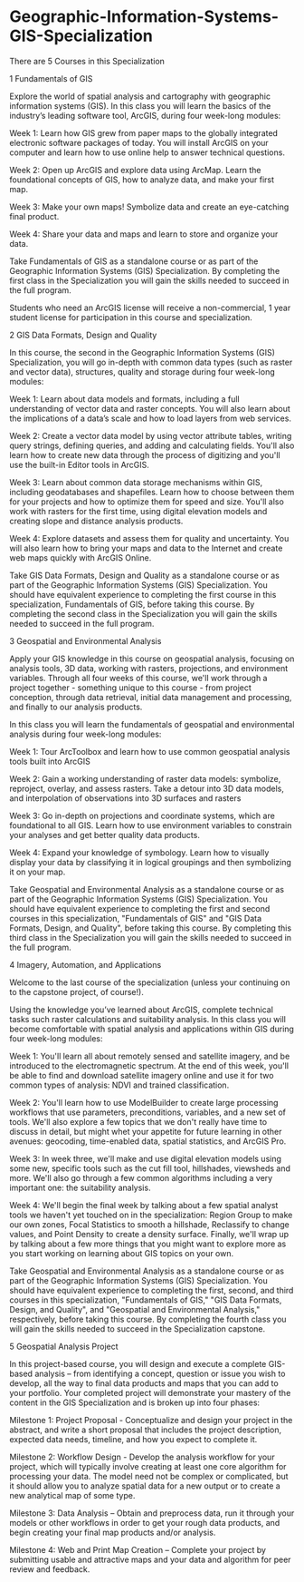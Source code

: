 # Geographic-Information-Systems-GIS-Specialization
There are 5 Courses in this Specialization

1 Fundamentals of GIS

Explore the world of spatial analysis and cartography with geographic information systems (GIS). In this class you will learn the basics of the industry’s leading software tool, ArcGIS, during four week-long modules: 

Week 1: Learn how GIS grew from paper maps to the globally integrated electronic software packages of today. You will install ArcGIS on your computer and learn how to use online help to answer technical questions.

Week 2: Open up ArcGIS and explore data using ArcMap. Learn the foundational concepts of GIS, how to analyze data, and make your first map.

Week 3: Make your own maps! Symbolize data and create an eye-catching final product. 

Week 4: Share your data and maps and learn to store and organize your data.

Take Fundamentals of GIS as a standalone course or as part of the Geographic Information Systems (GIS) Specialization. By completing the first class in the Specialization you will gain the skills needed to succeed in the full program.

Students who need an ArcGIS license will receive a non-commercial, 1 year student license for participation in this course and specialization.



2 GIS Data Formats, Design and Quality

In this course, the second in the Geographic Information Systems (GIS) Specialization, you will go in-depth with common data types (such as raster and vector data), structures, quality and storage during four week-long modules: 

Week 1: Learn about data models and formats, including a full understanding of vector data and raster concepts. You will also learn about the implications of a data’s scale and how to load layers from web services. 

Week 2: Create a vector data model by using vector attribute tables, writing query strings, defining queries, and adding and calculating fields. You'll also learn how to create new data through the process of digitizing and you'll use the built-in Editor tools in ArcGIS.

Week 3: Learn about common data storage mechanisms within GIS, including geodatabases and shapefiles. Learn how to choose between them for your projects and how to optimize them for speed and size. You'll also work with rasters for the first time, using digital elevation models and creating slope and distance analysis products.

Week 4: Explore datasets and assess them for quality and uncertainty.  You will also learn how to bring your maps and data to the Internet and create web maps quickly with ArcGIS Online.

Take GIS Data Formats, Design and Quality as a standalone course or as part of the Geographic Information Systems (GIS) Specialization. You should have equivalent experience to completing the first course in this specialization, Fundamentals of GIS, before taking this course. By completing the second class in the Specialization you will gain the skills needed to succeed in the full program.



3 Geospatial and Environmental Analysis

Apply your GIS knowledge in this course on geospatial analysis, focusing on analysis tools,  3D data, working with rasters, projections, and environment variables. Through all four weeks of this course, we'll work through a project together - something unique to this course - from project conception, through data retrieval, initial data management and processing, and finally to our analysis products.

In this class you will learn the fundamentals of geospatial and environmental analysis during four week-long modules:

Week 1: Tour ArcToolbox and learn how to use common geospatial analysis tools built into ArcGIS

Week 2: Gain a working understanding of raster data models: symbolize, reproject, overlay, and assess rasters. Take a detour into 3D data models, and interpolation of observations into 3D surfaces and rasters

Week 3: Go in-depth on projections and coordinate systems, which are foundational to all GIS. Learn how to use environment variables to constrain your analyses and get better quality data products.

Week 4: Expand your knowledge of symbology. Learn how to visually display your data by classifying it in logical groupings and then symbolizing it on your map.

Take Geospatial and Environmental Analysis as a standalone course or as part of the Geographic Information Systems (GIS) Specialization. You should have equivalent experience to completing the first and second courses in this specialization, "Fundamentals of GIS" and "GIS Data Formats, Design, and Quality", before taking this course. By completing this third class in the Specialization you will gain the skills needed to succeed in the full program.



4 Imagery, Automation, and Applications

Welcome to the last course of the specialization (unless your continuing on to the capstone project, of course!). 

Using the knowledge you’ve learned about ArcGIS, complete technical tasks such raster calculations and suitability analysis. In this class you will become comfortable with spatial analysis and applications within GIS during four week-long modules:

Week 1: You'll learn all about remotely sensed and satellite imagery, and be introduced to the electromagnetic spectrum. At the end of this week, you'll be able to find and download satellite imagery online and use it for two common types of analysis: NDVI and trained classification.

Week 2: You'll learn how to use ModelBuilder to create large processing workflows that use parameters, preconditions, variables, and a new set of tools. We'll also explore a few topics that we don't really have time to discuss in detail, but might whet your appetite for future learning in other avenues: geocoding, time-enabled data, spatial statistics, and ArcGIS Pro.

Week 3: In week three, we'll make and use digital elevation models using some new, specific tools such as the cut fill tool, hillshades, viewsheds and more. We'll also go through a few common algorithms including a very important one: the suitability analysis.

Week 4: We'll begin the final week by talking about a few spatial analyst tools we haven't yet touched on in the specialization: Region Group to make our own zones, Focal Statistics to smooth a hillshade, Reclassify to change values, and Point Density to create a density surface. Finally, we'll wrap up by talking about a few more things that you might want to explore more as you start working on learning about GIS topics on your own.

Take Geospatial and Environmental Analysis as a standalone course or as part of the Geographic Information Systems (GIS) Specialization. You should have equivalent experience to completing the first, second, and third courses in this specialization, "Fundamentals of GIS," "GIS Data Formats, Design, and Quality", and "Geospatial and Environmental Analysis," respectively, before taking this course. By completing the fourth class you will gain the skills needed to succeed in the Specialization capstone.



5 Geospatial Analysis Project

In this project-based course, you will design and execute a complete GIS-based analysis – from identifying a concept, question or issue you wish to develop, all the way to final data products and maps that you can add to your portfolio. Your completed project will demonstrate your mastery of the content in the GIS Specialization and is broken up into four phases:

Milestone 1: Project Proposal - Conceptualize and design your project in the abstract, and write a short proposal that includes the project description, expected data needs, timeline, and how you expect to complete it.

Milestone 2: Workflow Design - Develop the analysis workflow for your project, which will typically involve creating at least one core algorithm for processing your data. The model need not be complex or complicated, but it should allow you to analyze spatial data for a new output or to create a new analytical map of some type.

Milestone 3: Data Analysis – Obtain and preprocess data, run it through your models or other workflows in order to get your rough data products, and begin creating your final map products and/or analysis.

Milestone 4: Web and Print Map Creation – Complete your project by submitting usable and attractive maps and your data and algorithm for peer review and feedback.



